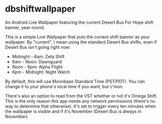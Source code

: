 # dbshiftwallpaper
An Android Live Wallpaper featuring the current Desert Bus For Hope shift banner, year-round.

This is a simple Live Wallpaper that puts the current shift banner as your wallpaper.  By "current", I mean using the standard Desert Bus shifts, even if Desert Bus isn't going right now:

* Midnight - 6am: Zeta Shift
* 6am - Noon: Dawnguard
* Noon - 6pm: Alpha Flight
* 6pm - Midnight: Night Watch

By default, this will use Moonbase Standard Time (PST/PDT).  You can change it to your phone's local time if you want, but c'mon.

There's also an option to read from the VST whether or not it's Omega Shift.  This is the only reason this app needs any network permissions (there's no way to determine that otherwise).  It's set to trigger every ten minutes when the wallpaper is visible and if it's November (Desert Bus is always in November).
